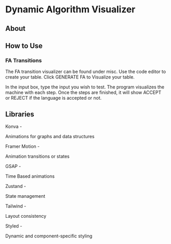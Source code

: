 # Dynamic Algorithm Visualizer

## About

## How to Use

### FA Transitions
The FA transition visualizer can be found under misc. Use the code editor to create your table. Click GENERATE FA to
Visualize your table. 

In the input box, type the input you wish to test. The program visualizes the machine with each step. Once the steps are finished, it will show ACCEPT or REJECT if the language is accepted or not.

## Libraries

Konva -

Animations for graphs and data structures

Framer Motion -

Animation transitions or states

GSAP -

Time Based animations

Zustand -

State management

Tailwind -

Layout consistency

Styled -

Dynamic and component-specific styling

